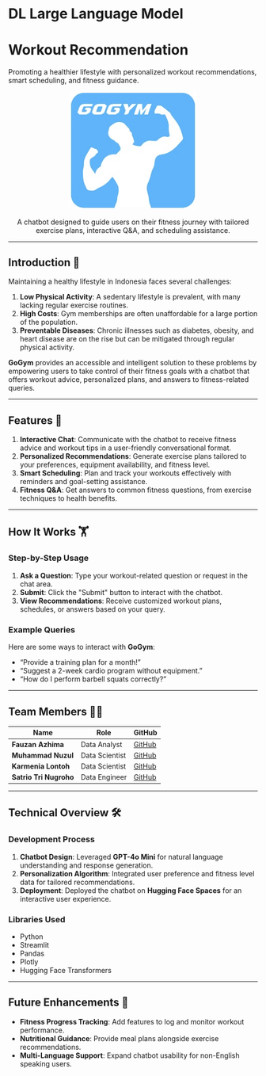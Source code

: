 # **DL Large Language Model**
# **Workout Recommendation**

Promoting a healthier lifestyle with personalized workout recommendations, smart scheduling, and fitness guidance.

<div align="center">
    <img src="gogym.png" width="256" alt="Exercise Chatbot Logo"/>
    <p>
        A chatbot designed to guide users on their fitness journey with tailored exercise plans, interactive Q&A, and scheduling assistance.
    </p>
</div>

---

## **Introduction 🌟**  

Maintaining a healthy lifestyle in Indonesia faces several challenges:  
1. **Low Physical Activity**: A sedentary lifestyle is prevalent, with many lacking regular exercise routines.  
2. **High Costs**: Gym memberships are often unaffordable for a large portion of the population.  
3. **Preventable Diseases**: Chronic illnesses such as diabetes, obesity, and heart disease are on the rise but can be mitigated through regular physical activity.  

**GoGym** provides an accessible and intelligent solution to these problems by empowering users to take control of their fitness goals with a chatbot that offers workout advice, personalized plans, and answers to fitness-related queries.  

---

## **Features 🚀**  

1. **Interactive Chat**: Communicate with the chatbot to receive fitness advice and workout tips in a user-friendly conversational format.  
2. **Personalized Recommendations**: Generate exercise plans tailored to your preferences, equipment availability, and fitness level.  
3. **Smart Scheduling**: Plan and track your workouts effectively with reminders and goal-setting assistance.  
4. **Fitness Q&A**: Get answers to common fitness questions, from exercise techniques to health benefits.

---

## **How It Works 🏋️**  

### **Step-by-Step Usage**  
1. **Ask a Question**: Type your workout-related question or request in the chat area.  
2. **Submit**: Click the "Submit" button to interact with the chatbot.  
3. **View Recommendations**: Receive customized workout plans, schedules, or answers based on your query.

### **Example Queries**  
Here are some ways to interact with **GoGym**:  
- “Provide a training plan for a month!”  
- “Suggest a 2-week cardio program without equipment.”  
- “How do I perform barbell squats correctly?”  

---

## **Team Members 👨‍💻**  

| **Name**             | **Role**       | **GitHub**                                         |  
|----------------------|----------------|---------------------------------------------------|  
| **Fauzan Azhima**    | Data Analyst   | [GitHub](https://github.com/fauazhima)           |  
| **Muhammad Nuzul**   | Data Scientist | [GitHub](https://github.com/mnuzulbandung)       |  
| **Karmenia Lontoh**  | Data Scientist | [GitHub](https://github.com/karenlontoh)         |  
| **Satrio Tri Nugroho** | Data Engineer | [GitHub](https://github.com/satriotn)            |  

---

## **Technical Overview 🛠️**  

### **Development Process**  
1. **Chatbot Design**: Leveraged **GPT-4o Mini** for natural language understanding and response generation.  
2. **Personalization Algorithm**: Integrated user preference and fitness level data for tailored recommendations.  
3. **Deployment**: Deployed the chatbot on **Hugging Face Spaces** for an interactive user experience.

### **Libraries Used**  
- Python  
- Streamlit  
- Pandas  
- Plotly  
- Hugging Face Transformers  

---

## **Future Enhancements 🌱**  

- **Fitness Progress Tracking**: Add features to log and monitor workout performance.  
- **Nutritional Guidance**: Provide meal plans alongside exercise recommendations.  
- **Multi-Language Support**: Expand chatbot usability for non-English speaking users.  
